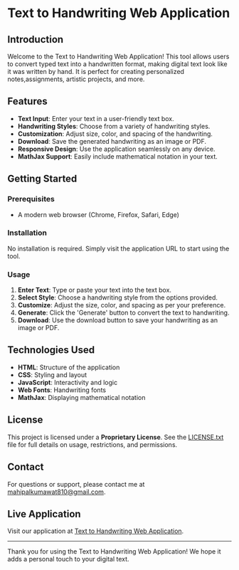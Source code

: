 # Text to Handwriting Web Application

## Introduction
Welcome to the Text to Handwriting Web Application! This tool allows users to convert typed text into a handwritten format, making digital text look like it was written by hand. It is perfect for creating personalized notes,assignments, artistic projects, and more.

## Features
- **Text Input**: Enter your text in a user-friendly text box.
- **Handwriting Styles**: Choose from a variety of handwriting styles.
- **Customization**: Adjust size, color, and spacing of the handwriting.
- **Download**: Save the generated handwriting as an image or PDF.
- **Responsive Design**: Use the application seamlessly on any device.
- **MathJax Support**: Easily include mathematical notation in your text.

## Getting Started

### Prerequisites
- A modern web browser (Chrome, Firefox, Safari, Edge)

### Installation
No installation is required. Simply visit the application URL to start using the tool.

### Usage
1. **Enter Text**: Type or paste your text into the text box.
2. **Select Style**: Choose a handwriting style from the options provided.
3. **Customize**: Adjust the size, color, and spacing as per your preference.
4. **Generate**: Click the 'Generate' button to convert the text to handwriting.
5. **Download**: Use the download button to save your handwriting as an image or PDF.

## Technologies Used
- **HTML**: Structure of the application
- **CSS**: Styling and layout
- **JavaScript**: Interactivity and logic
- **Web Fonts**: Handwriting fonts
- **MathJax**: Displaying mathematical notation

## License

This project is licensed under a **Proprietary License**. See the [LICENSE.txt](license.txt) file for full details on usage, restrictions, and permissions.


## Contact
For questions or support, please contact me at mahipalkumawat810@gmail.com.

## Live Application
Visit our application at [Text to Handwriting Web Application](https://mahipal123456.github.io/Text-To-Handwriting/).

---

Thank you for using the Text to Handwriting Web Application! We hope it adds a personal touch to your digital text.
